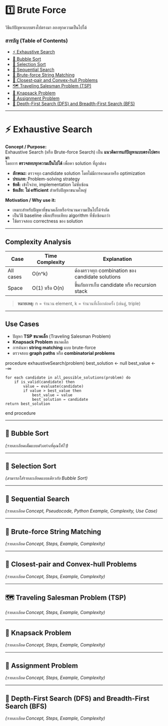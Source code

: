 # 1️⃣ Brute Force

วิธีแก้ปัญหาแบบตรงไปตรงมา ลองทุกความเป็นไปได้ 

### **สารบัญ (Table of Contents)**
- [⚡ Exhaustive Search](#exhaustive-search)
- [🔹 Bubble Sort](#bubble-sort)
- [🔹 Selection Sort](#selection-sort)
- [🔹 Sequential Search](#sequential-search)
- [🔹 Brute-force String Matching](#brute-force-string-matching)
- [🔹 Closest-pair and Convex-hull Problems](#closest-pair-and-convex-hull-problems)
- [🗺️ Traveling Salesman Problem (TSP)](#traveling-salesman-problem-tsp)
- [🎒 Knapsack Problem](#knapsack-problem)
- [📝 Assignment Problem](#assignment-problem)
- [🌳 Depth-First Search (DFS) and Breadth-First Search (BFS)](#depth-first-search-dfs-and-breadth-first-search-bfs)

---

# ⚡ Exhaustive Search

**Concept / Purpose:**  
Exhaustive Search (หรือ Brute-force Search) เป็น **แนวคิดการแก้ปัญหาแบบตรงไปตรงมา**  
โดยการ **ตรวจสอบทุกความเป็นไปได้** เพื่อหา solution ที่ถูกต้อง  

- **ลักษณะ:** ตรวจทุก candidate solution โดยไม่มีการคาดเดาหรือ optimization  
- **ประเภท:** Problem-solving strategy  
- **ข้อดี:** เข้าใจง่าย, implementation ไม่ซับซ้อน  
- **ข้อเสีย:** **ไม่ efficient** สำหรับปัญหาขนาดใหญ่  

**Motivation / Why use it:**  
- เหมาะสำหรับปัญหาที่ขนาดเล็กหรือจำนวนความเป็นไปได้จำกัด  
- เป็นวิธี baseline เพื่อเปรียบเทียบ algorithm ที่ซับซ้อนกว่า  
- ใช้ตรวจสอบ correctness ของ solution  

---

## Complexity Analysis
| Case       | Time Complexity | Explanation                                        |
|------------|----------------|---------------------------------------------------|
| All cases  | O(n^k)         | ต้องตรวจทุก combination ของ candidate solutions |
| Space      | O(1) หรือ O(n) | ขึ้นกับการเก็บ candidate หรือ recursion stack   |

> **หมายเหตุ:** n = จำนวน element, k = จำนวนที่เลือกต่อครั้ง (เช่นคู่, triple)  

---

## Use Cases
- ปัญหา **TSP ขนาดเล็ก** (Traveling Salesman Problem)  
- **Knapsack Problem** ขนาดเล็ก  
- การค้นหา **string matching** แบบ brute-force  
- ตรวจสอบ **graph paths** หรือ **combinatorial problems**  

procedure exhaustiveSearch(problem)
    best_solution ← null
    best_value ← -∞
    
    for each candidate in all_possible_solutions(problem) do
        if is_valid(candidate) then
            value ← evaluate(candidate)
            if value > best_value then
                best_value ← value
                best_solution ← candidate
    return best_solution
end procedure 

---

## 🔹 Bubble Sort
*(รายละเอียดเต็มแบบตัวอย่างที่คุณให้ไว้)*

---

## 🔹 Selection Sort
*(สามารถใส่รายละเอียดแบบเดียวกับ Bubble Sort)*

---

## 🔹 Sequential Search
*(รายละเอียด Concept, Pseudocode, Python Example, Complexity, Use Case)*

---

## 🔹 Brute-force String Matching
*(รายละเอียด Concept, Steps, Example, Complexity)*

---

## 🔹 Closest-pair and Convex-hull Problems
*(รายละเอียด Concept, Steps, Example, Complexity)*

---

## 🗺️ Traveling Salesman Problem (TSP)
*(รายละเอียด Concept, Steps, Example, Complexity)*

---

## 🎒 Knapsack Problem
*(รายละเอียด Concept, Steps, Example, Complexity)*

---

## 📝 Assignment Problem
*(รายละเอียด Concept, Steps, Example, Complexity)*

---

## 🌳 Depth-First Search (DFS) and Breadth-First Search (BFS)
*(รายละเอียด Concept, Steps, Example, Complexity)*
